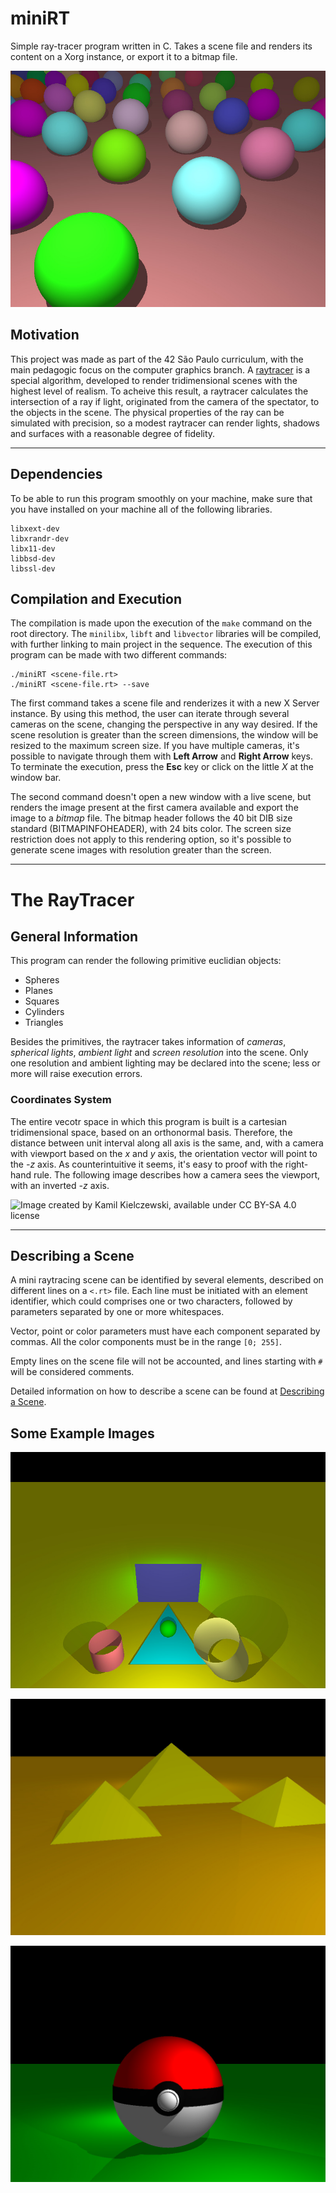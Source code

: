 # miniRT
Simple ray-tracer program written in C. Takes a scene file and renders its content on a Xorg instance, or export it to a bitmap file.

![Example of scene generated by this program. Cool spheres.](./images/spheres.jpg)

## Motivation
This project was made as part of the 42 São Paulo curriculum, with the main pedagogic focus on the computer graphics branch. A [raytracer](https://en.wikipedia.org/wiki/Ray_tracing_(graphics)) is a special algorithm, developed to render tridimensional scenes with the highest level of realism. To acheive this result, a raytracer calculates the intersection of a ray if light, originated from the camera of the spectator, to the objects in the scene. The physical properties of the ray can be simulated with precision, so a modest raytracer can render lights, shadows and surfaces with a reasonable degree of fidelity.

---

## Dependencies

To be able to run this program smoothly on your machine, make sure that you have installed on your machine all of the following libraries.

    libxext-dev
    libxrandr-dev
    libx11-dev
    libbsd-dev
    libssl-dev

## Compilation and Execution

The compilation is made upon the execution of the `make` command on the root directory. The `minilibx`, `libft` and `libvector` libraries will be compiled, with further linking to main project in the sequence. The execution of this program can be made with two different commands:

    ./miniRT <scene-file.rt>
    ./miniRT <scene-file.rt> --save
    
The first command takes a scene file and renderizes it with a new X Server instance. By using this method, the user can iterate through several cameras on the scene, changing the perspective in any way desired. If the scene resolution is greater than the screen dimensions, the window will be resized to the maximum screen size. If you have multiple cameras, it's possible to navigate through them with **Left Arrow** and **Right Arrow** keys. To terminate the execution, press the **Esc** key or click on the little *X* at the window bar.

The second command doesn't open a new window with a live scene, but renders the image present at the first camera available and export the image to a *bitmap* file. The bitmap header follows the 40 bit DIB size standard (BITMAPINFOHEADER), with 24 bits color. The screen size restriction does not apply to this rendering option, so it's possible to generate scene images with resolution greater than the screen.

---

# The RayTracer

## General Information

This program can render the following primitive euclidian objects:

- Spheres
- Planes
- Squares
- Cylinders
- Triangles

Besides the primitives, the raytracer takes information of *cameras*, *spherical lights*, *ambient light* and *screen resolution* into the scene. Only one resolution and ambient lighting may be declared into the scene; less or more will raise execution errors.

### Coordinates System

The entire vecotr space in which this program is built is a cartesian tridimensional space, based on an orthonormal basis. Therefore, the distance between unit interval along all axis is the same, and, with a camera with viewport based on the *x* and *y* axis, the orientation vector will point to the *-z* axis. As counterintuitive it seems, it's easy to proof with the right-hand rule. The following image describes how a camera sees the viewport, with an inverted *-z* axis. 

![Image created by Kamil Kielczewski, available under CC BY-SA 4.0 license](https://upload.wikimedia.org/wikipedia/commons/thumb/b/b2/RaysViewportSchema.png/511px-RaysViewportSchema.png)

---

## Describing a Scene

A mini raytracing scene can be identified by several elements, described on different lines on a `<.rt>` file. Each line must be initiated with an element identifier, which could comprises one or two characters, followed by parameters separated by one or more whitespaces.

Vector, point or color parameters must have each component separated by commas. All the color components must be in the range `[0; 255]`.

Empty lines on the scene file will not be accounted, and lines starting with `#` will be considered comments.

Detailed information on how to describe a scene can be found at [Describing a Scene](./examples/README.md).

## Some Example Images

![](./images/board.jpg)

![](./images/giza.jpg)

![](./images/pokeball.jpg)

